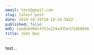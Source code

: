 ```yaml
---
email: test@gmail.com
slug: latest-post
date: 2018-10-25T18:10:24.582Z
published: false
md5: 1aedb8d9dc4751e229a335e371db8058
title: John Doe
---
```


test...